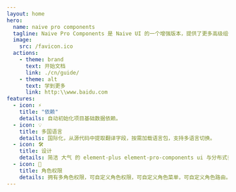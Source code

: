 ```yaml
---
layout: home
hero:
  name: naive pro components
  tagline: Naive Pro Components 是 Naive UI 的一个增强版本，提供了更多高级组件和功能，适用于更复杂的应用场景。
  image:
    src: /favicon.ico
  actions:
    - theme: brand
      text: 开始文档
      link: ./cn/guide/
    - theme: alt
      text: 学到更多
      link: http:\\www.baidu.com
features:
  - icon: ⚡️
    title: "依赖"
    details: 自动初始化项目基础数据依赖。
  - icon: 💡
    title: 多国语言
    details: 国际化，从源代码中提取翻译字段，按需加载语言包，支持多语言切换。
  - icon: 🛠️
    title: 设计
    details: 简洁 大气 的 element-plus element-pro-components ui 与分布式多任务后端设计。
  - icon: 🔑
    title: 角色权限
    details: 拥有多角色权限，可自定义角色权限，可自定义角色菜单，可自定义角色路由。
---
```

